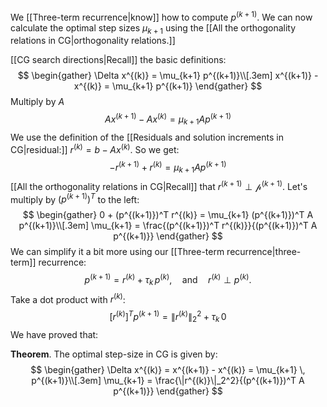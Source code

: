 We [[Three-term recurrence|know]] how to compute $p^{(k+1)}$. We can now calculate the optimal step sizes $\mu_{k+1}$ using the [[All the orthogonality relations in CG|orthogonality relations.]]

[[CG search directions|Recall]] the basic definitions:
$$
\begin{gather}
\Delta x^{(k)} = \mu_{k+1} p^{(k+1)}\\[.3em]
x^{(k+1)} - x^{(k)} = \mu_{k+1} p^{(k+1)}
\end{gather}
$$
Multiply by $A$
$$
A x^{(k+1)} - A x^{(k)} = \mu_{k+1} A p^{(k+1)}
$$
We use the definition of the [[Residuals and solution increments in CG|residual:]] $r^{(k)} = b - A x^{(k)}$. So we get:
$$
-r^{(k+1)} + r^{(k)} = \mu_{k+1} A p^{(k+1)}
$$
[[All the orthogonality relations in CG|Recall]] that $r^{(k+1)} \perp \mathcal p^{(k+1)}$. Let's multiply by $(p^{(k+1)})^T$ to the left:
$$
\begin{gather}
0 + (p^{(k+1)})^T r^{(k)} = \mu_{k+1} (p^{(k+1)})^T A p^{(k+1)}\\[.3em]
\mu_{k+1} = \frac{(p^{(k+1)})^T r^{(k)}}{(p^{(k+1)})^T A p^{(k+1)}}
\end{gather}
$$
We can simplify it a bit more using our [[Three-term recurrence|three-term]] recurrence:
$$
p^{(k+1)} = r^{(k)} + \tau_k \, p^{(k)}, \quad \text{and} \quad
r^{(k)} \perp p^{(k)}.
$$
Take a dot product with $r^{(k)}$:
$$
[r^{(k)}]^T p^{(k+1)} = \|r^{(k)}\|_2^2 + \tau_k \, 0
$$
We have proved that:

**Theorem**. The optimal step-size in CG is given by:
$$
\begin{gather}
\Delta x^{(k)} = x^{(k+1)} - x^{(k)} = \mu_{k+1} \, p^{(k+1)}\\[.3em]
\mu_{k+1} = \frac{\|r^{(k)}\|_2^2}{(p^{(k+1)})^T A p^{(k+1)}}
\end{gather}
$$